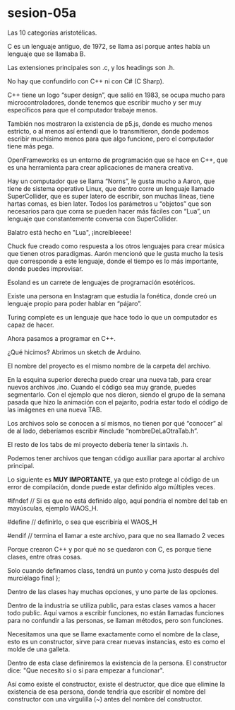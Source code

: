 # sesion-05a

Las 10 categorías aristotélicas.

C es un lenguaje antiguo, de 1972, se llama así porque antes había un lenguaje que se llamaba B.

Las extensiones principales son .c, y los headings son .h.

No hay que confundirlo con C++ ni con C# (C Sharp). 

C++ tiene un logo “super design”, que salió en 1983, se ocupa mucho para microcontroladores, donde tenemos que escribir mucho y ser muy específicos para que el computador trabaje menos.

También nos mostraron la existencia de p5.js, donde es mucho menos estricto, o al menos así entendí que lo transmitieron, donde podemos escribir muchísimo menos para que algo funcione, pero el computador tiene más pega.

OpenFrameworks es un entorno de programación que se hace en C++, que es una herramienta para crear aplicaciones de manera creativa.

Hay un computador que se llama “Norns”, le gusta mucho a Aaron, que tiene de sistema operativo Linux, que dentro corre un lenguaje llamado SuperCollider, que es super latero de escribir, son muchas líneas, tiene hartas comas, es bien later. Todos los parámetros u “objetos” que son necesarios para que corra se pueden hacer más fáciles con “Lua”, un lenguaje que constantemente conversa con SuperCollider.

Balatro está hecho en "Lua", ¡increíbleeee! 

Chuck fue creado como respuesta a los otros lenguajes para crear música que tienen otros paradigmas. Aarón mencionó que le gusta mucho la tesis que corresponde a este lenguaje, donde el tiempo es lo más importante, donde puedes improvisar. 

Esoland es un carrete de lenguajes de programación esotéricos.

Existe una persona en Instagram que estudia la fonética, donde creó un lenguaje propio para poder hablar en “pájaro”.

Turing complete es un lenguaje que hace todo lo que un computador es capaz de hacer. 

Ahora pasamos a programar en C++.

¿Qué hicimos? Abrimos un sketch de Arduino.

El nombre del proyecto es el mismo nombre de la carpeta del archivo.

En la esquina superior derecha puedo crear una nueva tab, para crear nuevos archivos .ino. Cuando el código sea muy grande, puedes segmentarlo. Con el ejemplo que nos dieron, siendo el grupo de la semana pasada que hizo la animación con el pajarito, podría estar todo el código de las imágenes en una nueva TAB.

Los archivos solo se conocen a sí mismos, no tienen por qué “conocer” al de al lado, deberíamos escribir #include “nombreDeLaOtraTab.h”.

El resto de los tabs de mi proyecto debería tener la sintaxis .h. 

Podemos tener archivos que tengan código auxiliar para aportar al archivo principal.

Lo siguiente es **MUY IMPORTANTE**, ya que esto protege al código de un error de compilación, donde puede estar definido algo múltiples veces.

#ifndef  // Si es que no está definido algo, aquí pondría el nombre del tab en mayúsculas, ejemplo WAOS_H.

#define // definirlo, o sea que escribiría el WAOS_H

#endif  // termina el llamar a este archivo, para que no sea llamado 2 veces

Porque crearon C++ y por qué no se quedaron con C, es porque tiene clases, entre otras cosas.

Solo cuando definamos class, tendrá un punto y coma justo después del murciélago final };

Dentro de las clases hay muchas opciones, y uno parte de las opciones.

Dentro de la industria se utiliza public, para estas clases vamos a hacer todo public. Aquí vamos a escribir funciones, no están llamadas funciones para no confundir a las personas, se llaman métodos, pero son funciones.

Necesitamos una que se llame exactamente como el nombre de la clase, esto es un constructor, sirve para crear nuevas instancias, esto es como el molde de una galleta.

Dentro de esta clase definiremos la existencia de la persona. El constructor dice: "Que necesito sí o sí para empezar a funcionar". 

Así como existe el constructor, existe el destructor, que dice que elimine la existencia de esa persona, donde tendría que escribir el nombre del constructor con una virgulilla (~) antes del nombre del constructor.


